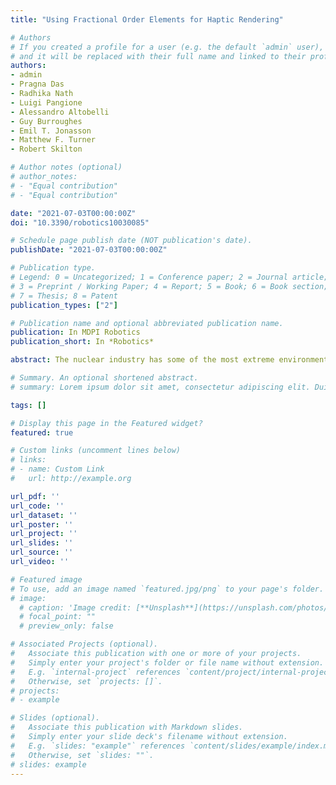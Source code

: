 ```yaml
---
title: "Using Fractional Order Elements for Haptic Rendering"

# Authors
# If you created a profile for a user (e.g. the default `admin` user), write the username (folder name) here 
# and it will be replaced with their full name and linked to their profile.
authors:
- admin
- Pragna Das
- Radhika Nath
- Luigi Pangione
- Alessandro Altobelli
- Guy Burroughes
- Emil T. Jonasson
- Matthew F. Turner
- Robert Skilton

# Author notes (optional)
# author_notes:
# - "Equal contribution"
# - "Equal contribution"

date: "2021-07-03T00:00:00Z"
doi: "10.3390/robotics10030085"

# Schedule page publish date (NOT publication's date).
publishDate: "2021-07-03T00:00:00Z"

# Publication type.
# Legend: 0 = Uncategorized; 1 = Conference paper; 2 = Journal article;
# 3 = Preprint / Working Paper; 4 = Report; 5 = Book; 6 = Book section;
# 7 = Thesis; 8 = Patent
publication_types: ["2"]

# Publication name and optional abbreviated publication name.
publication: In MDPI Robotics 
publication_short: In *Robotics*

abstract: The nuclear industry has some of the most extreme environments in the world, with radiation levels and extremely harsh conditions restraining human access to many facilities. One method for enabling minimal human exposure to hazards under these conditions is through the use of gloveboxes that are sealed volumes with controlled access for performing handling. While gloveboxes allow operators to perform complex handling tasks, they put operators at considerable risk from breaking the confinement and, historically, serious examples including punctured gloves leading to lifetime doses have occurred. To date, robotic systems have had relatively little impact on the industry, even though it is clear that they offer major opportunities for improving productivity and significantly reducing risks to human health. This work presents the challenges of robotic and AI solutions for nuclear gloveboxes, and introduces a step forward for bringing cutting-edge technology to gloveboxes. The problem statement and challenges are highlighted and then an integrated demonstrator is proposed for robotic handling in nuclear gloveboxes for nuclear material handling. The proposed approach spans from tele-manipulation to shared autonomy, computer vision solutions for robotic manipulation to machine learning solutions for condition monitoring.

# Summary. An optional shortened abstract.
# summary: Lorem ipsum dolor sit amet, consectetur adipiscing elit. Duis posuere tellus ac convallis placerat. Proin tincidunt magna sed ex sollicitudin condimentum.

tags: []

# Display this page in the Featured widget?
featured: true

# Custom links (uncomment lines below)
# links:
# - name: Custom Link
#   url: http://example.org

url_pdf: ''
url_code: ''
url_dataset: ''
url_poster: ''
url_project: ''
url_slides: ''
url_source: ''
url_video: ''

# Featured image
# To use, add an image named `featured.jpg/png` to your page's folder. 
# image:
  # caption: 'Image credit: [**Unsplash**](https://unsplash.com/photos/pLCdAaMFLTE)'
  # focal_point: ""
  # preview_only: false

# Associated Projects (optional).
#   Associate this publication with one or more of your projects.
#   Simply enter your project's folder or file name without extension.
#   E.g. `internal-project` references `content/project/internal-project/index.md`.
#   Otherwise, set `projects: []`.
# projects:
# - example

# Slides (optional).
#   Associate this publication with Markdown slides.
#   Simply enter your slide deck's filename without extension.
#   E.g. `slides: "example"` references `content/slides/example/index.md`.
#   Otherwise, set `slides: ""`.
# slides: example
---
```

